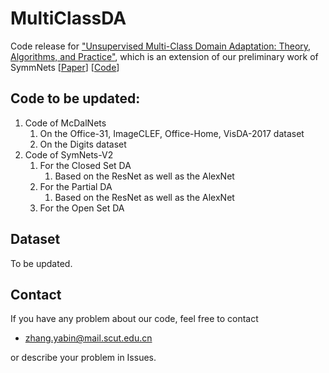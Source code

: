# MultiClassDA
Code release for ["Unsupervised Multi-Class Domain Adaptation: Theory, Algorithms, and Practice"](https://github.com/YBZh/MultiClassDA), which is
an extension of our preliminary work of SymmNets [[Paper](https://zpascal.net/cvpr2019/Zhang_Domain-Symmetric_Networks_for_Adversarial_Domain_Adaptation_CVPR_2019_paper.pdf)] [[Code](https://github.com/YBZh/SymNets)]

## Code to be updated:
1. Code of McDalNets
    1. On the Office-31, ImageCLEF, Office-Home, VisDA-2017 dataset
    2. On the Digits dataset
2. Code of SymNets-V2
    1. For the Closed Set DA
        1. Based on the ResNet as well as the AlexNet
    2. For the Partial DA
        1. Based on the ResNet as well as the AlexNet
    3. For the Open Set DA


## Dataset
To be updated.


## Contact
If you have any problem about our code, feel free to contact
- zhang.yabin@mail.scut.edu.cn

or describe your problem in Issues. 
